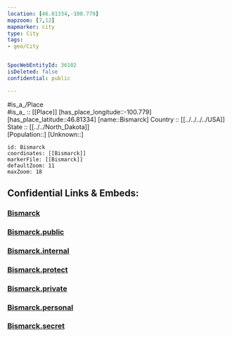 ```yaml
---
location: [46.81334,-100.779] 
mapzoom: [7,12] 
mapmarker: city 
type: City
tags:
- geo/City


SpocWebEntityId: 36102
isDeleted: false
confidential: public

---
```

#is_a_/Place  
#is_a_ :: [[Place]] 
[has_place_longitude::-100.779] 
[has_place_latitude::46.81334] 
[name::Bismarck] 
Country :: [[../../../../USA]]  
State :: [[../../North_Dakota]]  
[Population::] 
[Unknown::] 


```leaflet
id: Bismarck
coordinates: [[Bismarck]] 
markerFile: [[Bismarck]] 
defaultZoom: 11 
maxZoom: 18
```


## Confidential Links & Embeds: 

### [Bismarck](/_Standards/Earth/Continent/America~North/USA/USA~Central/North_Dakota/counties~North_Dakota/Burleigh,County/cities~Burleigh/Bismarck.md) 

### [Bismarck.public](/_public/Earth/Continent/America~North/USA/USA~Central/North_Dakota/counties~North_Dakota/Burleigh,County/cities~Burleigh/Bismarck.public.md) 

### [Bismarck.internal](/_internal/Earth/Continent/America~North/USA/USA~Central/North_Dakota/counties~North_Dakota/Burleigh,County/cities~Burleigh/Bismarck.internal.md) 

### [Bismarck.protect](/_protect/Earth/Continent/America~North/USA/USA~Central/North_Dakota/counties~North_Dakota/Burleigh,County/cities~Burleigh/Bismarck.protect.md) 

### [Bismarck.private](/_private/Earth/Continent/America~North/USA/USA~Central/North_Dakota/counties~North_Dakota/Burleigh,County/cities~Burleigh/Bismarck.private.md) 

### [Bismarck.personal](/_personal/Earth/Continent/America~North/USA/USA~Central/North_Dakota/counties~North_Dakota/Burleigh,County/cities~Burleigh/Bismarck.personal.md) 

### [Bismarck.secret](/_secret/Earth/Continent/America~North/USA/USA~Central/North_Dakota/counties~North_Dakota/Burleigh,County/cities~Burleigh/Bismarck.secret.md)

